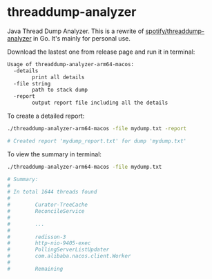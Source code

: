 # threaddump-analyzer

Java Thread Dump Analyzer. This is a rewrite of [spotify/threaddump-analyzer](https://github.com/spotify/threaddump-analyzer) in Go. It's mainly for personal use.

Download the lastest one from release page and run it in terminal:

```sh
Usage of threaddump-analyzer-arm64-macos:
  -details
        print all details
  -file string
        path to stack dump
  -report
        output report file including all the details
```

To create a detailed report:

```sh
./threaddump-analyzer-arm64-macos -file mydump.txt -report

# Created report 'mydump_report.txt' for dump 'mydump.txt'
```

To view the summary in terminal:

```sh
./threaddump-analyzer-arm64-macos -file mydump.txt

# Summary:
#
# In total 1644 threads found
#
#        Curator-TreeCache                                                            : 271 threads with similar names (16.484%)
#        ReconcileService                                                             : 271 threads with similar names (16.484%)
#
#        ...
#
#        redisson-3                                                                   : 16  threads with similar names (0.973%)
#        http-nio-9405-exec                                                           : 10  threads with similar names (0.608%)
#        PollingServerListUpdater                                                     : 2   threads with similar names (0.122%)
#        com.alibaba.nacos.client.Worker                                              : 2   threads with similar names (0.122%)
#
#        Remaining                                                                    : 695 threads (42.275%)
```